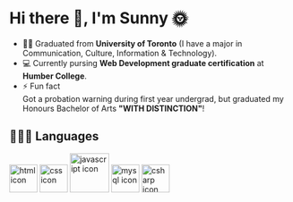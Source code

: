 
<h1>Hi there 👋, I'm Sunny 🌞</h1>

<!--
**yatyichung/yatyichung** is a ✨ _special_ ✨ repository because its `README.md` (this file) appears on your GitHub profile.

Here are some ideas to get you started:

- 🔭 I’m currently working on ...
- 🌱 I’m currently learning ...
- 👯 I’m looking to collaborate on ...
- 🤔 I’m looking for help with ...
- 💬 Ask me about ...
- 📫 How to reach me: ...
- 😄 Pronouns: ...
- ⚡ Fun fact: ...
-->

- 👩‍🎓 Graduated from <strong>University of Toronto</strong> (I have a major in Communication, Culture, Information & Technology).
- 💻 Currently pursing <strong>Web Development graduate certification</strong> at <strong>Humber College</strong>.
- ⚡ Fun fact<br>Got a probation warning during first year undergrad, but graduated my Honours Bachelor of Arts <strong>"WITH DISTINCTION"</strong>!

<h2>👩🏻‍💻 Languages</h2>
<p>
<img src="https://user-images.githubusercontent.com/78622789/155230353-11f2b21c-9ee9-4d72-9c2a-bfec26b47afd.png" width="50" alt="html icon">
<img src="https://user-images.githubusercontent.com/78622789/155230352-e86ee288-b1a2-40c7-baf5-579ee909c67b.png" width="50" alt="css icon">
<img src="https://user-images.githubusercontent.com/78622789/155230351-ec0359fb-919a-4fb0-9155-b63ee11c5c78.png" width="70" alt="javascript icon">
<img src="https://user-images.githubusercontent.com/78622789/155230360-2caf3698-65ca-446a-8930-42bcf123edd2.png" width="50" alt="mysql icon">
<img src="https://user-images.githubusercontent.com/78622789/155230398-1f215b76-3116-42be-87ec-dfe72e78bdac.svg" width="50" alt="csharp icon">
</p>


